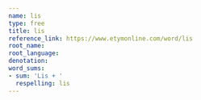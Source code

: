 ```yaml
---
name: lis
type: free
title: lis
reference_link: https://www.etymonline.com/word/lis
root_name: 
root_language: 
denotation: 
word_sums:
- sum: 'Lis + '
  respelling: lis
---
```


